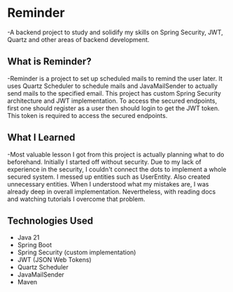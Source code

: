 # Reminder  
-A backend project to study and solidify my skills on Spring Security, JWT, Quartz and other areas of backend development.

##  What is Reminder?
-Reminder is a project to set up scheduled mails to remind the user later. It uses Quartz Scheduler to schedule mails and JavaMailSender to actually send mails to the specified email.
This project has custom Spring Security architecture and JWT implementation. To access the secured endpoints, first one should register as a user then should login to 
get the JWT token. This token is required to access the secured endpoints.

##  What I Learned
-Most valuable lesson I got from this project is actually planning what to do beforehand. Initially I started off without security. Due to my lack of experience in the security, I couldn't connect the dots
to implement a whole secured system. I messed up entities such as UserEntity. Also created unnecessary entities. When I understood what my mistakes are, I was already deep in overall
implementation. Nevertheless, with reading docs and watching tutorials I overcome that problem.


##  Technologies Used

- Java 21
- Spring Boot
- Spring Security (custom implementation)
- JWT (JSON Web Tokens)
- Quartz Scheduler
- JavaMailSender
- Maven
